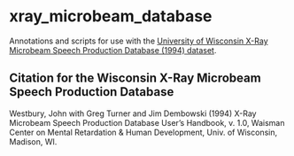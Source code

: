 # xray_microbeam_database
Annotations and scripts for use with the [University of Wisconsin X-Ray Microbeam Speech Production Database (1994) dataset](https://berkeley.box.com/v/xray-microbeam-database-data). 

## Citation for the Wisconsin X-Ray Microbeam Speech Production Database

Westbury, John with Greg Turner and Jim Dembowski (1994) X-Ray Microbeam Speech Production Database User’s Handbook, v. 1.0, Waisman Center on Mental Retardation & Human Development, Univ. of Wisconsin, Madison, WI.
